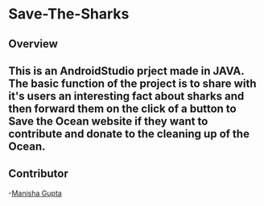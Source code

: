 # Save-The-Sharks
## Overview

**This is an AndroidStudio prject made in JAVA. The basic function of the project is to share with it's users an interesting fact about sharks and then forward them on the click of a button to Save the Ocean website if they want to contribute and donate to the cleaning up of the Ocean.**
--
## Contributor
-[Manisha Gupta](https://manisha069.github.io/)

